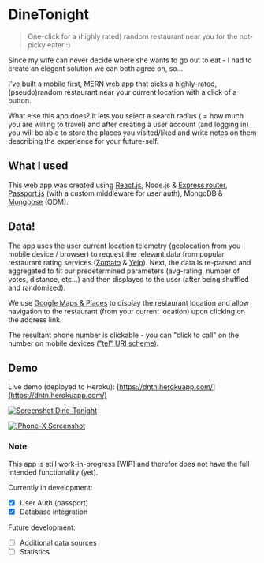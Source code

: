 # DineTonight

> One-click for a (highly rated) random restaurant near you for the not-picky eater :)

Since my wife can never decide where she wants to go out to eat - I had to create an elegent solution we can both agree on, so...

I've built a mobile first, MERN web app that picks a highly-rated, (pseudo)random restaurant near your current location with a click of a button.

What else this app does? It lets you select a search radius ( = how much you are willing to travel) and after creating a user account (and logging in) you will be able to store the places you visited/liked and write notes on them describing the experience for your future-self.

## What I used

This web app was created using [React.js](https://reactjs.org/), Node.js & [Express router](https://expressjs.com/en/4x/api.html#router), [Passport.js](http://www.passportjs.org/) (with a custom middleware for user auth), MongoDB & [Mongoose](https://mongoosejs.com/) (ODM).

## Data!

The app uses the user current location telemetry (geolocation from you mobile device / browser) to request the relevant data from popular restaurant rating services ([Zomato](https://developers.zomato.com/api) & [Yelp](https://www.yelp.com/fusion)). Next, the data is re-parsed and aggregated to fit our predetermined parameters (avg-rating, number of votes, distance, etc...) and then displayed to the user (after being shuffled and randomized).

We use [Google Maps & Places](https://developers.google.com/maps/documentation/urls/guide) to display the restaurant location and allow navigation to the restaurant (from your current location) upon clicking on the address link.

The resultant phone number is clickable - you can "click to call" on the number on mobile devices (["tel" URI scheme](https://tools.ietf.org/html/rfc3966)).

## Demo

Live demo (deployed to Heroku): [https://dntn.herokuapp.com/](https://dntn.herokuapp.com/)

[![Screenshot Dine-Tonight](https://i.postimg.cc/y6Zhvy5R/ezgif-com-gif-maker-1.gif)](https://dntn.herokuapp.com/)

[![iPhone-X Screenshot](https://i.postimg.cc/4xx61QZz/iphonexspacegrey-portrait.png)](https://dntn.herokuapp.com/)

### Note

This app is still work-in-progress [WIP] and therefor does not have the full intended functionality (yet).

Currently in development:

- [x] User Auth (passport)
- [x] Database integration

Future development:

- [ ] Additional data sources
- [ ] Statistics
